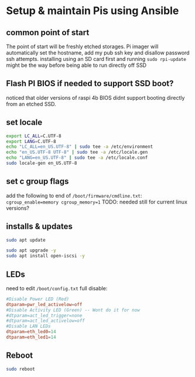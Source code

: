 # Setup & maintain Pis using Ansible


## common point of start
The point of start will be freshly etched storages. Pi imager will automatically set the hostname, add my pub ssh key and disallow password ssh attempts. installing using an SD card first and running `sudo rpi-update` might be the way before being able to run directly off SSD



## Flash PI BIOS if needed to support SSD boot?
noticed that older versions of raspi 4b BIOS didnt support booting directly from an etched SSD.

## set locale
```bash
export LC_ALL=C.UTF-8
export LANG=C.UTF-8
echo "LC_ALL=en_US.UTF-8" | sudo tee -a /etc/environment
echo "en_US.UTF-8 UTF-8" | sudo tee -a /etc/locale.gen
echo "LANG=en_US.UTF-8" | sudo tee -a /etc/locale.conf
sudo locale-gen en_US.UTF-8
```

## set c group flags
add the following to end of `/boot/firmware/cmdline.txt`: `cgroup_enable=memory cgroup_memory=1`
TODO: needed still for current linux versions?

## installs & updates
```bash
sudo apt update

sudo apt upgrade -y
sudo apt install open-iscsi -y
```

## LEDs
need to edit `/boot/config.txt`
full disable:
```conf
#Disable Power LED (Red)
dtparam=pwr_led_activelow=off
#Disable Activity LED (Green) -- Wont do it for now
#dtparam=act_led_trigger=none
#dtparam=act_led_activelow=off
#Disable LAN LEDs
dtparam=eth_led0=14
dtparam=eth_led1=14
```

## Reboot
```bash
sudo reboot
```